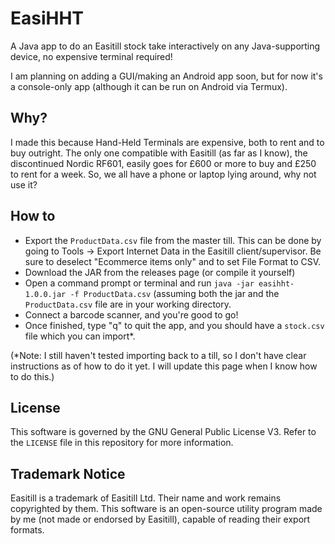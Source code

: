# EasiHHT
A Java app to do an Easitill stock take interactively on any Java-supporting device, no expensive terminal required!

I am planning on adding a GUI/making an Android app soon, but for now it's a console-only app (although it can be run on Android via Termux).

## Why?
I made this because Hand-Held Terminals are expensive, both to rent and to buy outright. The only one compatible with Easitill (as far as I know), the discontinued Nordic RF601, easily goes for £600 or more to buy and £250 to rent for a week. 
So, we all have a phone or laptop lying around, why not use it?

## How to
* Export the `ProductData.csv` file from the master till. This can be done by going to Tools -> Export Internet Data in the Easitill client/supervisor. Be sure to deselect "Ecommerce items only" and to set File Format to CSV.
* Download the JAR from the releases page (or compile it yourself)
* Open a command prompt or terminal and run `java -jar easihht-1.0.0.jar -f ProductData.csv` (assuming both the jar and the `ProductData.csv` file are in your working directory.
* Connect a barcode scanner, and you're good to go!
* Once finished, type "q" to quit the app, and you should have a `stock.csv` file which you can import*.

(*Note: I still haven't tested importing back to a till, so I don't have clear instructions as of how to do it yet. I will update this page when I know how to do this.)

## License
This software is governed by the GNU General Public License V3. Refer to the `LICENSE` file in this repository for more information.

## Trademark Notice
Easitill is a trademark of Easitill Ltd. Their name and work remains copyrighted by them.
This software is an open-source utility program made by me (not made or endorsed by Easitill), capable of reading their export formats.